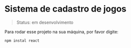 <h1>Sistema de cadastro de jogos</h1>

> Status: em desenvolvimento

Para rodar esse projeto na sua máquina, por favor digite:

```
npm instal react
```
